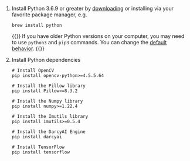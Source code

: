 [//]: # (Tab content for build.md)

1. Install Python 3.6.9 or greater by [downloading](https://www.python.org/downloads/) or
installing via your favorite package manager, e.g.

      ```shell
      brew install python
      ```

      {{<info>}}
        If you have older Python versions on your computer, you may need to use `python3` and `pip3` commands.
        You can change the [default behavior](https://osxdaily.com/2022/02/15/make-python-3-default-macos/).
      {{</info>}}

2. Install Python dependencies

    ```shell
    # Install OpenCV
    pip install opencv-python>=4.5.5.64

    # Install the Pillow library
    pip install Pillow>=8.3.2

    # Install the Numpy library
    pip install numpy>=1.22.4

    # Install the Imutils library
    pip install imutils>=0.5.4

    # Install the DarcyAI Engine
    pip install darcyai

    # Install TensorFlow
    pip install tensorflow
    ```
